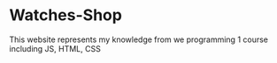 # Watches-Shop
This website represents my knowledge from we programming 1 course including JS, HTML, CSS

